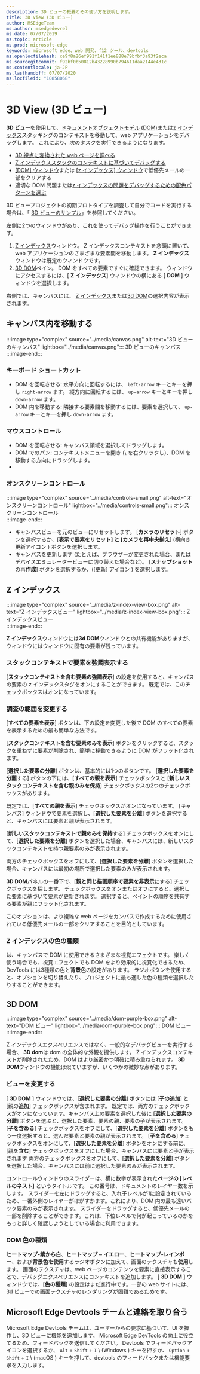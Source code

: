 ```yaml
---
description: 3D ビューの概要とその使い方を説明します。
title: 3D View (3D ビュー)
author: MSEdgeTeam
ms.author: msedgedevrel
ms.date: 07/07/2019
ms.topic: article
ms.prod: microsoft-edge
keywords: microsoft edge、web 開発、f12 ツール、devtools
ms.openlocfilehash: ce9f8a26ef991f141f1ee888e79bfbf3a93f2eca
ms.sourcegitcommit: f92bf0b50812b43228990b794611daa2144e431c
ms.contentlocale: ja-JP
ms.lasthandoff: 07/07/2020
ms.locfileid: "10858068"
---
```

# 3D View (3D ビュー)  

**3D ビュー**を使用して、[ドキュメントオブジェクトモデル (DOM)][MDNDocumentObjectModel]または[z インデックス][MDNZIndex]スタッキングのコンテキストを移動して、web アプリケーションをデバッグします。  これにより、次のタスクを実行できるようになります。  

*   [3D 視点に変換された web ページを調べる](#3d-dom)  
*   [Z インデックススタックのコンテキストに基づいてデバッグする](#z-index)  
*   [[DOM] ウィンドウ](#changing-your-view)または [ [z インデックス] ウィンドウ](#change-the-scope-of-your-exploration)で低優先メールの一部をクリアする  
*   適切な DOM 問題または[z インデックスの問題](#z-index-color-type)[をデバッグするための配色パターンを選ぶ](#dom-color-type)  

3D ビュープロジェクトの初期プロトタイプを調査して自分でコードを実行する場合は、「 [3D ビューのサンプル][GithubMicrosoftedgeDevtoolssamples3dview]」を参照してください。   

左側に2つのウィンドウがあり、これを使ってデバッグ操作を行うことができます。  

1.  [Z インデックス](#z-index)ウィンドウ。  Z インデックスコンテキストを念頭に置いて、web アプリケーションのさまざまな要素間を移動します。  **Z インデックス**ウィンドウは既定のウィンドウです。  
1.  [3D DOM](#3d-dom)ペイン。  DOM をすべての要素ですぐに確認できます。  ウィンドウにアクセスするには、[ **Z インデックス**] ウィンドウの横にある [ **DOM** ] ウィンドウを選択します。  
    
右側では、キャンバスには、 [Z インデックス](#z-index)または[3d DOM](#3d-dom)の選択内容が表示されます。  

## キャンバス内を移動する  

:::image type="complex" source="../media/canvas.png" alt-text="3D ビューのキャンバス" lightbox="../media/canvas.png":::
   3D ビューのキャンバス  
:::image-end:::  

### キーボード ショートカット  

*   DOM を回転させる: 水平方向に回転するには、 `left-arrow` キーとキーを押し `right-arrow` ます。  縦方向に回転するには、 `up-arrow` キーとキーを押し `down-arrow` ます。  
*   DOM 内を移動する: 隣接する要素間を移動するには、要素を選択して、 `up-arrow` キーとキーを押し `down-arrow` ます。  

### マウスコントロール  

*   DOM を回転させる: キャンバス領域を選択してドラッグします。  
*   DOM でのパン: コンテキストメニューを開き (\ を右クリックし)、DOM を移動する方向にドラッグします。  
*   [ズーム]: タッチパッド上で2本の指をドラッグするか、マウスのスクロールホイールを使用します。  

### オンスクリーンコントロール  

:::image type="complex" source="../media/controls-small.png" alt-text="オンスクリーンコントロール" lightbox="../media/controls-small.png":::
   オンスクリーンコントロール  
:::image-end:::  

*   キャンバスビューを元のビューにリセットします。 [**カメラのリセット**] ボタンを選択するか、[**表示で要素をリセット] と [カメラを再中央揃え**] (横向き更新アイコン \) ボタンを選択します。  
*   キャンバスを更新します (たとえば、ブラウザーが変更された場合、またはデバイスエミュレータービューに切り替えた場合など)。 [**スナップショット**の再**作成**] ボタンを選択するか、([更新] アイコン \) を選択します。  

## Z インデックス  

:::image type="complex" source="../media/z-index-view-box.png" alt-text="Z インデックスビュー" lightbox="../media/z-index-view-box.png":::
   Z インデックスビュー  
:::image-end:::  

**Z インデックス**ウィンドウには**3d DOM**ウィンドウとの共有機能がありますが、ウィンドウにはウィンドウに固有の要素が残っています。  

### スタックコンテキストで要素を強調表示する  

[**スタックコンテキストを含む要素の強調表示**] の設定を使用すると、キャンバスの要素の z インデックスタグをオンにすることができます。  既定では、このチェックボックスはオンになっています。  

### 調査の範囲を変更する  

[**すべての要素を表示**] ボタンは、下の設定を変更した後で DOM のすべての要素を表示するための最も簡単な方法です。  

[**スタックコンテキストを含む要素のみを表示**] ボタンをクリックすると、スタックを重ねずに要素が削除され、簡単に移動できるように DOM がフラット化されます。  

[**選択した要素の分離**] ボタンは、基本的には1つのボタンです。  [**選択した要素を分離**する] ボタンの下には、[**すべての親を表示**] チェックボックスと [**新しいスタックコンテキストを含む親のみを保持**] チェックボックスの2つのチェックボックスがあります。  

既定では、[**すべての親を表示**] チェックボックスがオンになっています。  [キャンバス] ウィンドウで要素を選択し、[**選択した要素を分離**] ボタンを選択すると、キャンバスには要素と親が表示されます。  

[**新しいスタックコンテキストで親のみを保持**する] チェックボックスをオンにして、[**選択した要素を分離**] ボタンを選択した場合、キャンバスには、新しいスタックコンテキストを持つ親要素のみが表示されます。  

両方のチェックボックスをオフにして、[**選択した要素を分離**] ボタンを選択した場合、キャンバスには最初の場所で選択した要素のみが表示されます。  

**3D DOM**パネルの一番下で、[**親と同じ描画順序で要素を非表示**にする] チェックボックスを探します。  チェックボックスをオンまたはオフにすると、選択した要素に基づいて要素が更新されます。  選択すると、ペイントの順序を共有する要素が親にフラット化されます。  

このオプションは、より複雑な web ページをカンバスで作成するために使用されている低優先メールの一部をクリアすることを目的としています。  

### Z インデックスの色の種類  

は、キャンバスで DOM に使用できるさまざまな視覚エフェクトです。  楽しく使う場合でも、視覚エフェクトでも DOM をより効果的に視覚化できるため、DevTools には3種類の色と**背景色**の設定があります。  ラジオボタンを使用すると、オプションを切り替えたり、プロジェクトに最も適した色の種類を選択したりすることができます。  

## 3D DOM  

:::image type="complex" source="../media/dom-purple-box.png" alt-text="DOM ビュー" lightbox="../media/dom-purple-box.png":::
   DOM ビュー  
:::image-end:::  

Z インデックスエクスペリエンスではなく、一般的なデバッグビューを実行する場合、 **3D dom**は dom の全体的な外観を提供します。  Z インデックスコンテキストが削除されたため、DOM はより厳密かつ明確に積み重ねられます。  **3D DOM**ウィンドウの機能は似ていますが、いくつかの微妙な点があります。  

### ビューを変更する  

[ **3D DOM** ] ウィンドウでは、[**選択した要素の分離**] ボタンには [**子の追加**] と [親の**追加**] チェックボックスが含まれます。  既定では、両方のチェックボックスがオンになっています。キャンバス上の要素を選択した後に [**選択した要素の分離**] ボタンを選ぶと、選択した要素、要素の親、要素の子が表示されます。  [**子を含める**] チェックボックスをオフにして、[**選択した要素を分離**] ボタンをもう一度選択すると、選んだ要素と要素の親が表示されます。  [**子を含める**] チェックボックスをオンにして、[**選択した要素を分離**] ボタンをオンにする前に、[親を**含む**] チェックボックスをオフにした場合、キャンバスには要素と子が表示されます  両方のチェックボックスをオフにして、[**選択した要素を分離**] ボタンを選択した場合、キャンバスには前に選択した要素のみが表示されます。  

コントロールウィンドウのスライダーは、横に数字が表示された**ページの [レベルのネスト]** というタイトルです。  この番号は、ドキュメントのレイヤー数を示します。  スライダーを左にドラッグすると、入れ子レベルが1に設定されているため、一番外側のレイヤーがはがすかます。これにより、DOM 内の最も遠いバック要素のみが表示されます。  スライダーをドラッグすると、低優先メールの一部を削除することができます。これは、下位レベルで何が起こっているのかをもっと詳しく確認しようとしている場合に利用できます。  

### DOM 色の種類  

**ヒートマップ-紫から白**、**ヒートマップ ~ イエロー**、**ヒートマップ-レインボー**、および**背景色を使用**するラジオボタンに加えて、画面のテクスチャも**使用**します。  画面のテクスチャは、web ページのコンテンツを要素に直接表示することで、デバッグエクスペリエンスにコンテキストを追加します。  [ **3D DOM** ] ウィンドウでは、[**色の種類**] の設定はまだ進行中です。一部の web サイトには、3d ビューでの画面テクスチャのレンダリングが困難であるためです。  

## Microsoft Edge Devtools チームと連絡を取り合う  

Microsoft Edge Devtools チームは、ユーザーからの要求に基づいて、UI を操作し、3D ビューに機能を追加します。  Microsoft Edge DevTools の向上に役立てるため、フィードバックを送信してください。  Devtools でフィードバックアイコンを選択するか、 `Alt` + `Shift` + `I` \ (Windows \) キーを押すか、 `Option` + `Shift` + `I` \ (macOS \) キーを押して、devtools のフィードバックまたは機能要求を入力します。  

<!-- links -->  

[GithubMicrosoftedgeDevtoolssamples3dview]: https://github.com/MicrosoftEdge/DevToolsSamples/tree/master/3DView "Microsoft Edge DevTools 3D ビュー-MicrosoftEdge/DevToolsSamples |GitHub"  

[MDNDocumentObjectModel]: https://developer.mozilla.org/docs/Web/API/Document_Object_Model "ドキュメントオブジェクトモデル (DOM) |MDN"  
[MDNZIndex]: https://developer.mozilla.org/docs/Web/CSS/z-index "z インデックス |MDN"  
